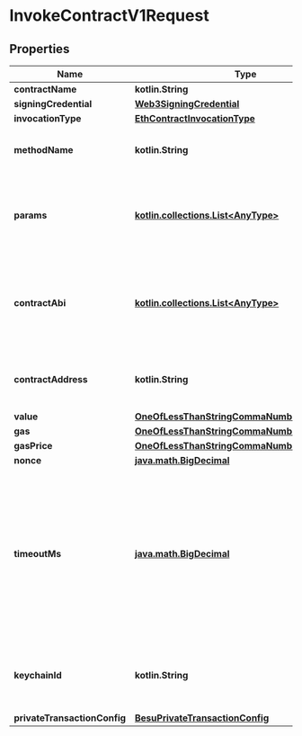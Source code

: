
# InvokeContractV1Request

## Properties
Name | Type | Description | Notes
------------ | ------------- | ------------- | -------------
**contractName** | **kotlin.String** |  | 
**signingCredential** | [**Web3SigningCredential**](Web3SigningCredential.md) |  | 
**invocationType** | [**EthContractInvocationType**](EthContractInvocationType.md) |  | 
**methodName** | **kotlin.String** | The name of the contract method to invoke. | 
**params** | [**kotlin.collections.List&lt;AnyType&gt;**](AnyType.md) | The list of arguments to pass in to the contract method being invoked. | 
**contractAbi** | [**kotlin.collections.List&lt;AnyType&gt;**](AnyType.md) | The application binary interface of the solidity contract, optional parameter |  [optional]
**contractAddress** | **kotlin.String** | Address of the solidity contract, optional parameter |  [optional]
**value** | [**OneOfLessThanStringCommaNumberGreaterThan**](OneOfLessThanStringCommaNumberGreaterThan.md) |  |  [optional]
**gas** | [**OneOfLessThanStringCommaNumberGreaterThan**](OneOfLessThanStringCommaNumberGreaterThan.md) |  |  [optional]
**gasPrice** | [**OneOfLessThanStringCommaNumberGreaterThan**](OneOfLessThanStringCommaNumberGreaterThan.md) |  |  [optional]
**nonce** | [**java.math.BigDecimal**](java.math.BigDecimal.md) |  |  [optional]
**timeoutMs** | [**java.math.BigDecimal**](java.math.BigDecimal.md) | The amount of milliseconds to wait for a transaction receipt beforegiving up and crashing. Only has any effect if the invocation type is SEND |  [optional]
**keychainId** | **kotlin.String** | The keychainId for retrieve the contracts json. |  [optional]
**privateTransactionConfig** | [**BesuPrivateTransactionConfig**](BesuPrivateTransactionConfig.md) |  |  [optional]



